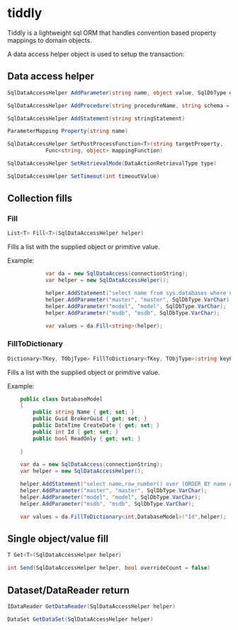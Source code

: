 # tiddly

Tiddly is a lightweight sql ORM that handles convention based property mappings to domain objects.


A data access helper object is used to setup the transaction:

## Data access helper
```csharp
SqlDataAccessHelper AddParameter(string name, object value, SqlDbType dataType, bool scrubValue = false)
```

```csharp
SqlDataAccessHelper AddProcedure(string procedureName, string schema = "dbo")
```

```csharp
SqlDataAccessHelper AddStatement(string stringStatement)
```

```csharp
ParameterMapping Property(string name)
```

```csharp
SqlDataAccessHelper SetPostProcessFunction<T>(string targetProperty,
            Func<string, object> mappingFunction)
```

```csharp
SqlDataAccessHelper SetRetrievalMode(DataActionRetrievalType type)
```

```csharp
SqlDataAccessHelper SetTimeout(int timeoutValue)
```

## Collection fills

### Fill
```csharp
List<T> Fill<T>(SqlDataAccessHelper helper)
```

Fills a list with the supplied object or primitive value.

Example:

```csharp
            var da = new SqlDataAccess(connectionString);
            var helper = new SqlDataAccessHelper();

            helper.AddStatement("select name from sys.databases where name in (@master,@model,@msdb) order by 1 asc");
            helper.AddParameter("master", "master", SqlDbType.VarChar);
            helper.AddParameter("model", "model", SqlDbType.VarChar);
            helper.AddParameter("msdb", "msdb", SqlDbType.VarChar);

            var values = da.Fill<string>(helper);
```
### FillToDictionary
```csharp
Dictionary<TKey, TObjType> FillToDictionary<TKey, TObjType>(string keyPropertyName, SqlDataAccessHelper helper, bool overwriteOnDupe = false)
```

Fills a list with the supplied object or primitive value.

Example:

```csharp
    public class DatabaseModel
    {
        public string Name { get; set; }
        public Guid BrokerGuid { get; set; }
        public DateTime CreateDate { get; set; }
        public int Id { get; set; }
        public bool ReadOnly { get; set; }

    }
    
    var da = new SqlDataAccess(connectionString);
    var helper = new SqlDataAccessHelper();

    helper.AddStatement("select name,row_number() over (ORDER BY name ASC)[Id],is_read_only [ReadOnly],service_broker_guid [BrokerGuid],create_date [CreateDate] from sys.databases where name in (@master,@model,@msdb) order by 1 asc");
    helper.AddParameter("master", "master", SqlDbType.VarChar);
    helper.AddParameter("model", "model", SqlDbType.VarChar);
    helper.AddParameter("msdb", "msdb", SqlDbType.VarChar);

    var values = da.FillToDictionary<int,DatabaseModel>("Id",helper);
```

## Single object/value fill
```csharp
T Get<T>(SqlDataAccessHelper helper)
```

```csharp
int Send(SqlDataAccessHelper helper, bool overrideCount = false)
```

## Dataset/DataReader return
```csharp
IDataReader GetDataReader(SqlDataAccessHelper helper)
```

```csharp
DataSet GetDataSet(SqlDataAccessHelper helper)
```

